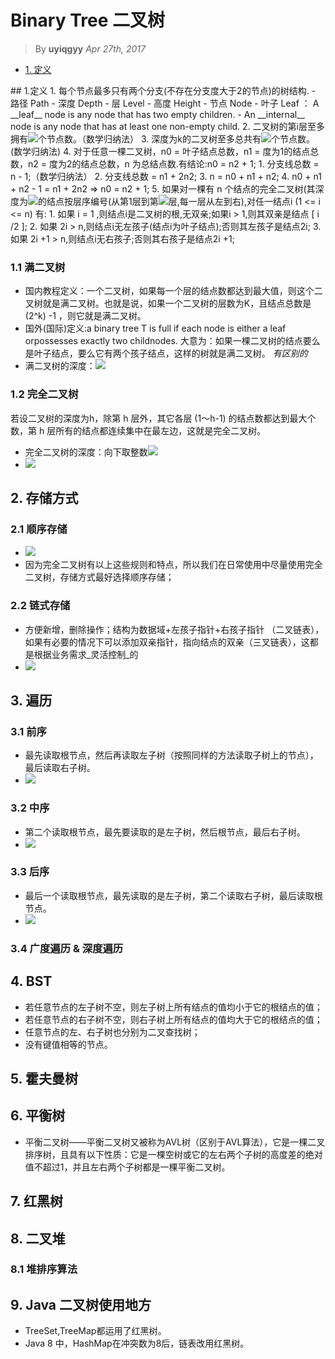# Binary Tree 二叉树
> By __uyiqgyy__
> _Apr 27th, 2017_
* [1. 定义](#1)
<a name = "1"/>
## 1.定义
1. 每个节点最多只有两个分支(不存在分支度大于2的节点)的树结构.
   - 路径 Path
   - 深度 Depth
   - 层 Level
   - 高度 Height
   - 节点 Node
   - 叶子 Leaf ： A __leaf__ node is any node that has two empty children.
   - An __internal__ node is any node that has at least one non-empty child.
2. 二叉树的第i层至多拥有<img src="http://chart.googleapis.com/chart?cht=tx&chl=$2^{i-1}$" style="border:none;">个节点数。（数学归纳法）
3. 深度为k的二叉树至多总共有<img src="http://chart.googleapis.com/chart?cht=tx&chl=$2^{k%2B1}-1$" style="border:none;">个节点数。(数学归纳法)
4. 对于任意一棵二叉树，n0 = 叶子结点总数，n1 = 度为1的结点总数，n2 = 度为2的结点总数，n 为总结点数.有结论:n0 = n2 + 1;
   1. 分支线总数 = n - 1;（数学归纳法）
   2. 分支线总数 = n1 + 2n2;
   3. n = n0 + n1 + n2; 
   4. n0 + n1 + n2 - 1 = n1 + 2n2 => n0 = n2 + 1;
5. 如果对一棵有 n 个结点的完全二叉树(其深度为<img src="http://chart.googleapis.com/chart?cht=tx&chl=$[\log^{2n}]%2B1$" style="border:none;">的结点按层序编号(从第1层到第<img src="http://chart.googleapis.com/chart?cht=tx&chl=$[\log^{2n}]%2B1$" style="border:none;">层,每一层从左到右),对任一结点i (1 <= i <= n) 有:
   1. 如果 i = 1 ,则结点i是二叉树的根,无双亲;如果i > 1,则其双亲是结点 [ i /2 ];
   2. 如果 2i > n,则结点i无左孩子(结点i为叶子结点);否则其左孩子是结点2i;
   3. 如果 2i +1 > n,则结点i无右孩子;否则其右孩子是结点2i +1;

### 1.1 满二叉树
* 国内教程定义：一个二叉树，如果每一个层的结点数都达到最大值，则这个二叉树就是满二叉树。也就是说，如果一个二叉树的层数为K，且结点总数是(2^k) -1 ，则它就是满二叉树。
* 国外(国际)定义:a binary tree T is full if each node is either a leaf orpossesses exactly two childnodes.
大意为：如果一棵二叉树的结点要么是叶子结点，要么它有两个孩子结点，这样的树就是满二叉树。
_有区别的_
* 满二叉树的深度：<img src="http://chart.googleapis.com/chart?cht=tx&chl=$\log^{2(n%2B1)}$" style="border:none;">
### 1.2 完全二叉树
若设二叉树的深度为h，除第 h 层外，其它各层 (1～h-1) 的结点数都达到最大个数，第 h 层所有的结点都连续集中在最左边，这就是完全二叉树。
* 完全二叉树的深度：向下取整数<img src="http://chart.googleapis.com/chart?cht=tx&chl=$\log^{2n}%2B1$" style="border:none;">
* <img src="http://upload-images.jianshu.io/upload_images/1170656-5a5492bf84d52b72.png?imageMogr2/auto-orient/strip%7CimageView2/2/w/1240">
## 2. 存储方式
### 2.1 顺序存储
* <img src="http://7xirg5.com1.z0.glb.clouddn.com/binary-tree-arr.png">
* 因为完全二叉树有以上这些规则和特点，所以我们在日常使用中尽量使用完全二叉树，存储方式最好选择顺序存储；
### 2.2 链式存储
* 方便新增，删除操作；结构为数据域+左孩子指针+右孩子指针 （二叉链表），如果有必要的情况下可以添加双亲指针，指向结点的双亲（三叉链表），这都是根据业务需求_灵活控制_的
* <img src="http://7xirg5.com1.z0.glb.clouddn.com/binary-tree-lian.png">
## 3. 遍历
### 3.1 前序
* 最先读取根节点，然后再读取左子树（按照同样的方法读取子树上的节点），最后读取右子树。
* <img src="http://upload-images.jianshu.io/upload_images/1396375-9cd286f6ee54aae2.jpg?imageMogr2/auto-orient/strip%7CimageView2/2/w/1240">
### 3.2 中序
* 第二个读取根节点，最先要读取的是左子树，然后根节点，最后右子树。
* <img src="http://upload-images.jianshu.io/upload_images/1396375-21b62af4c49f03c1.jpg?imageMogr2/auto-orient/strip%7CimageView2/2/w/1240">
### 3.3 后序
* 最后一个读取根节点，最先读取的是左子树，第二个读取右子树，最后读取根节点。
* <img src="http://upload-images.jianshu.io/upload_images/1396375-f929b5b8ae27e10d.png?imageMogr2/auto-orient/strip%7CimageView2/2/w/1240">
### 3.4 广度遍历 & 深度遍历
## 4. BST 
* 若任意节点的左子树不空，则左子树上所有结点的值均小于它的根结点的值；
* 若任意节点的右子树不空，则右子树上所有结点的值均大于它的根结点的值；
* 任意节点的左、右子树也分别为二叉查找树；
* 没有键值相等的节点。
## 5. 霍夫曼树
## 6. 平衡树
* 平衡二叉树——平衡二叉树又被称为AVL树（区别于AVL算法），它是一棵二叉排序树，且具有以下性质：它是一棵空树或它的左右两个子树的高度差的绝对值不超过1，并且左右两个子树都是一棵平衡二叉树。
## 7. 红黑树
## 8. 二叉堆
### 8.1 堆排序算法
## 9. Java 二叉树使用地方
* TreeSet,TreeMap都运用了红黑树。
* Java 8 中，HashMap在冲突数为8后，链表改用红黑树。

